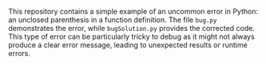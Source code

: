 This repository contains a simple example of an uncommon error in Python: an unclosed parenthesis in a function definition. The file `bug.py` demonstrates the error, while `bugSolution.py` provides the corrected code.  This type of error can be particularly tricky to debug as it might not always produce a clear error message, leading to unexpected results or runtime errors.